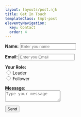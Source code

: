 ```yaml
---
layout: layouts/post.njk
title: Get In Touch
templateClass: tmpl-post
eleventyNavigation:
  key: Contact
  order: 4
---
```

<form name="contact" method="POST" data-netlify="true">
    <p>
        <label><strong>Name:</strong> <input type="text" placeholder="Enter you name"  id="name" name="name" /></label>   
    </p>
    <p>
        <label><strong>Email: </strong><input type="email" placeholder="Enter you Email"id="email" name="email" /></label>
    </p>
    <p>
        <label><strong>Your Role:</strong><br />
       <input type="radio" id="leader" name="Your Role" value="leader">
        <label for="leader">Leader</label><br>
        <input type="radio" id="Follower" name="Your Role" value="follower">
        <label for="follower">Follower</label><br>
        </select></label>
    </p>
    <p>
        <label><strong>Message:</strong><br /> <textarea name="message" placeholder="Type your message"></textarea></label>
    </p>
    <p>
        <button class="form_submit" type="submit">Send</button>
    </p>
</form>
